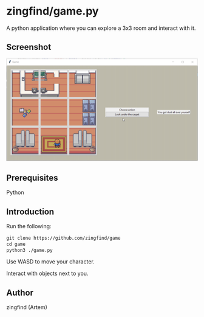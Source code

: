 # zingfind/game.py

A python application where you can explore a 3x3 room and interact with it.

## Screenshot

![Screenshot](screenshot/screenshot.png)

## Prerequisites

Python

## Introduction

Run the following:

```
git clone https://github.com/zingfind/game
cd game
python3 ./game.py
```

Use WASD to move your character.

Interact with objects next to you.

## Author

zingfind (Artem)
